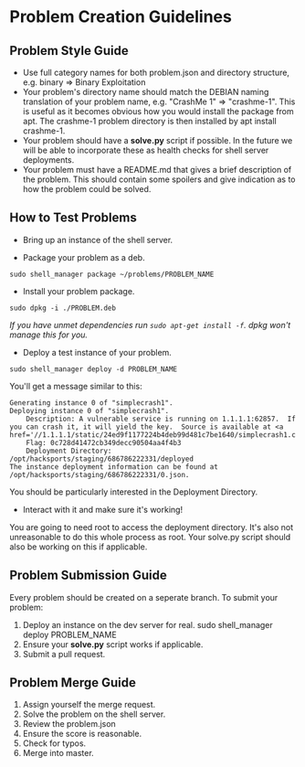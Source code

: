 Problem Creation Guidelines
===========================

Problem Style Guide
-------------------
* Use full category names for both problem.json and directory structure, e.g. binary => Binary Exploitation
* Your problem's directory name should match the DEBIAN naming translation of your problem name, e.g. "CrashMe 1" => "crashme-1". This is useful as it becomes obvious how you would install the package from apt. The crashme-1 problem directory is then installed by apt install crashme-1.
* Your problem should have a **solve.py** script if possible. In the future we will be able to incorporate these as health checks for shell server deployments.
* Your problem must have a README.md that gives a brief description of the problem. This should contain some spoilers and give indication as to how the problem could be solved.


How to Test Problems
--------------------

* Bring up an instance of the shell server.


* Package your problem as a deb.


```sudo shell_manager package ~/problems/PROBLEM_NAME```

* Install your problem package.


```sudo dpkg -i ./PROBLEM.deb```


_If you have unmet dependencies run `sudo apt-get install -f`. dpkg won't manage this for you._

* Deploy a test instance of your problem.


```sudo shell_manager deploy -d PROBLEM_NAME```


You'll get a message similar to this:


```
Generating instance 0 of "simplecrash1".
Deploying instance 0 of "simplecrash1".
	Description: A vulnerable service is running on 1.1.1.1:62857.  If you can crash it, it will yield the key.  Source is available at <a href='//1.1.1.1/static/24ed9f1177224b4deb99d481c7be1640/simplecrash1.c'>simplecrash1.c</a>.
	Flag: 0c728d41472cb349decc90504aa4f4b3
	Deployment Directory: /opt/hacksports/staging/686786222331/deployed
The instance deployment information can be found at /opt/hacksports/staging/686786222331/0.json.
```

You should be particularly interested in the Deployment Directory.

* Interact with it and make sure it's working!


You are going to need root to access the deployment directory. It's also not unreasonable to do this whole process as root. Your solve.py script should also be working on this if applicable.

Problem Submission Guide
------------------------
Every problem should be created on a seperate branch. To submit your problem:


  1. Deploy an instance on the dev server for real. sudo shell_manager deploy PROBLEM_NAME
  2. Ensure your **solve.py** script works if applicable.
  3. Submit a pull request.

Problem Merge Guide
-------------------
1. Assign yourself the merge request.
3. Solve the problem on the shell server.
4. Review the problem.json
  1. Ensure the score is reasonable.
  2. Check for typos.
5. Merge into master.
